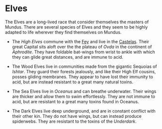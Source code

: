 # Elves

The Elves are a long-lived race that consider themselves the masters of Mundus. There are several species of Elves and they seem to be highly adapted to life wherever they find themselves on Mundus.

- The *High Elves* commune with the [Fey](fey.md) and live in the [Castelas](castelas.md). Their great Capital sits aloft over the the plateau of *Ovda* in the continent of *Aphrodite*.
They have foldable bat-wings from wrist to ankle with which they can glide great distances, and are immune to acid.

- The Wood Elves live in communities made from the gigantic Sequoias of *Ishtar*. They guard their forests jealously, and like their High Elf cousins, posses gliding membranes. They appear to have lost their immunity to acid,
but are instead resistant to a great many natural toxins.

- The Sea Elves live in *Oceanus* and can breathe underwater. Their wings are thicker and allow them to swim effortlessly. They are not immune to acid, but are resistant to a great many toxins found in Oceanus.

- The Dark Elves live deep underground, and are in constant conflict with their other kin. They do not have wings, but can instead produce spiderwebs. They are resistant to the toxins of the *Underdark*.
